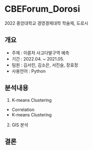 # CBEForum_Dorosi
2022 중앙대학교 경영경제대학 학술제, 도로시

## 개요
* 주제 : 이륜차 사고다발구역 예측
* 기간 : 2022.04. ~ 2021.05.
* 팀원 : 김서린, 김소은, 서진슬, 장효정
* 사용언어 : Python

## 분석내용  
1. K-means Clustering  
* Correlation
* K-means Clustering  
2. GIS 분석  

## 결론
